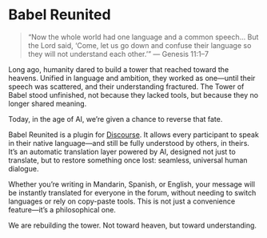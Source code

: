 # Babel Reunited

> “Now the whole world had one language and a common speech… But the Lord said, ‘Come, let us go down and confuse their language so they will not understand each other.’”
> — Genesis 11:1–7

Long ago, humanity dared to build a tower that reached toward the heavens. Unified in language and ambition, they worked as one—until their speech was scattered, and their understanding fractured. The Tower of Babel stood unfinished, not because they lacked tools, but because they no longer shared meaning.

Today, in the age of AI, we’re given a chance to reverse that fate.

Babel Reunited is a plugin for [Discourse](https://www.discourse.org/). It allows every participant to speak in their native language—and still be fully understood by others, in theirs. It’s an automatic translation layer powered by AI, designed not just to translate, but to restore something once lost: seamless, universal human dialogue.

Whether you’re writing in Mandarin, Spanish, or English, your message will be instantly translated for everyone in the forum, without needing to switch languages or rely on copy-paste tools. This is not just a convenience feature—it’s a philosophical one.

We are rebuilding the tower. Not toward heaven, but toward understanding.

